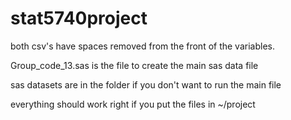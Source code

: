 # stat5740project
both csv's have spaces removed from the front of the variables.

Group_code_13.sas is the file to create the main sas data file

sas datasets are in the folder if you don't want to run the main file

everything should work right if you put the files in ~/project
